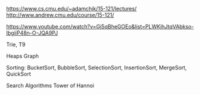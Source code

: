 https://www.cs.cmu.edu/~adamchik/15-121/lectures/
http://www.andrew.cmu.edu/course/15-121/

https://www.youtube.com/watch?v=Gj5qBheGOEo&list=PLWKjhJtqVAbkso-IbgiiP48n-O-JQA9PJ

Trie, T9

Heaps
Graph

Sorting: BucketSort, BubbleSort, SelectionSort, InsertionSort, MergeSort, QuickSort

Search Algorithms
Tower of Hannoi

